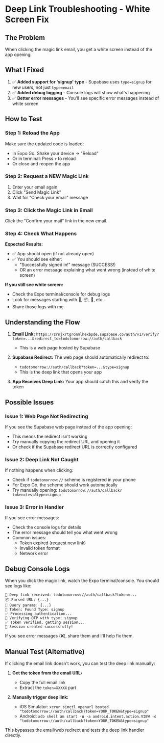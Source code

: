 # Deep Link Troubleshooting - White Screen Fix

## The Problem
When clicking the magic link email, you get a white screen instead of the app opening.

## What I Fixed

1. ✅ **Added support for 'signup' type** - Supabase uses `type=signup` for new users, not just `type=email`
2. ✅ **Added debug logging** - Console logs will show what's happening
3. ✅ **Better error messages** - You'll see specific error messages instead of white screen

## How to Test

### Step 1: Reload the App
Make sure the updated code is loaded:
- In Expo Go: Shake your device → "Reload"
- Or in terminal: Press `r` to reload
- Or close and reopen the app

### Step 2: Request a NEW Magic Link
1. Enter your email again
2. Click "Send Magic Link"
3. Wait for "Check your email" message

### Step 3: Click the Magic Link in Email
Click the "Confirm your mail" link in the new email.

### Step 4: Check What Happens

**Expected Results:**
- ✅ App should open (if not already open)
- ✅ You should see either:
  - "Successfully signed in!" message (SUCCESS!)
  - OR an error message explaining what went wrong (instead of white screen)

**If you still see white screen:**
- Check the Expo terminal/console for debug logs
- Look for messages starting with 🔗, 📦, 🔑, etc.
- Share those logs with me

## Understanding the Flow

1. **Email Link:** `https://zrnjxrtgrommlhexbpde.supabase.co/auth/v1/verify?token=...&redirect_to=todotomorrow://auth/callback`
   - This is a web page hosted by Supabase

2. **Supabase Redirect:** The web page should automatically redirect to:
   - `todotomorrow://auth/callback?token=...&type=signup`
   - This is the deep link that opens your app

3. **App Receives Deep Link:** Your app should catch this and verify the token

## Possible Issues

### Issue 1: Web Page Not Redirecting
If you see the Supabase web page instead of the app opening:
- This means the redirect isn't working
- Try manually copying the redirect URL and opening it
- Or check if the Supabase redirect URL is correctly configured

### Issue 2: Deep Link Not Caught
If nothing happens when clicking:
- Check if `todotomorrow://` scheme is registered in your phone
- For Expo Go, the scheme should work automatically
- Try manually opening: `todotomorrow://auth/callback?token=test&type=signup`

### Issue 3: Error in Handler
If you see error messages:
- Check the console logs for details
- The error message should tell you what went wrong
- Common issues:
  - Token expired (request new link)
  - Invalid token format
  - Network error

## Debug Console Logs

When you click the magic link, watch the Expo terminal/console. You should see logs like:

```
🔗 Deep link received: todotomorrow://auth/callback?token=...
📦 Parsed URL: {...}
🔑 Query params: {...}
🎫 Token: Found Type: signup
✅ Processing authentication...
🔐 Verifying OTP with type: signup
✅ Token verified, getting session...
🎉 Session created successfully!
```

If you see error messages (❌), share them and I'll help fix them.

## Manual Test (Alternative)

If clicking the email link doesn't work, you can test the deep link manually:

1. **Get the token from the email URL:**
   - Copy the full email link
   - Extract the `token=XXXXX` part

2. **Manually trigger deep link:**
   - iOS Simulator: `xcrun simctl openurl booted "todotomorrow://auth/callback?token=YOUR_TOKEN&type=signup"`
   - Android: `adb shell am start -W -a android.intent.action.VIEW -d "todotomorrow://auth/callback?token=YOUR_TOKEN&type=signup"`

This bypasses the email/web redirect and tests the deep link handler directly.

